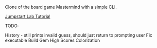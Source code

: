 Clone of the board game Mastermind with a simple CLI.

[Jumpstart Lab Tutorial](http://daringfireball.net/projects/markdown/syntax#link)

TODO:

  History - still prints invalid guess, should just return to prompting user
  Fix executable
  Build Gem
  High Scores
  Colorization
